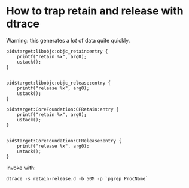 How to trap retain and release with dtrace
=======================================

Warning: this generates a *lot* of data quite quickly.

    pid$target:libobjc:objc_retain:entry {
        printf("retain %x", arg0);
        ustack();
    }
    
    
    pid$target:libobjc:objc_release:entry {
        printf("release %x", arg0);
        ustack();
    }
    
    pid$target:CoreFoundation:CFRetain:entry {
        printf("retain %x", arg0);
        ustack();
    }


    pid$target:CoreFoundation:CFRelease:entry {
        printf("release %x", arg0);
        ustack();
    }


invoke with:

    dtrace -s retain-release.d -b 50M -p `pgrep ProcName`

